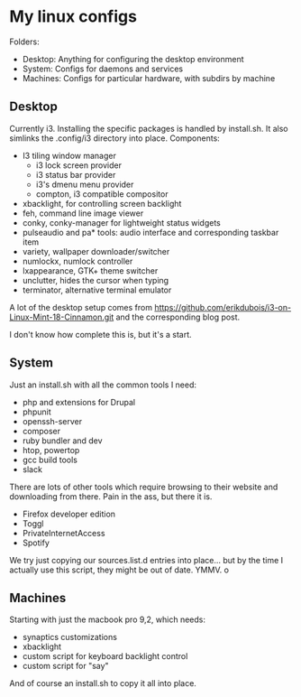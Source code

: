 My linux configs
===

Folders:
* Desktop: Anything for configuring the desktop environment
* System: Configs for daemons and services
* Machines: Configs for particular hardware, with subdirs by machine


Desktop
---

Currently i3. Installing the specific packages is handled by install.sh. It also simlinks the .config/i3 directory into place. Components:

* I3 tiling window manager
  * i3 lock screen provider
  * i3 status bar provider
  * i3's dmenu menu provider
  * compton, i3 compatible compositor
* xbacklight, for controlling screen backlight
* feh, command line image viewer
* conky, conky-manager for lightweight status widgets
* pulseaudio and pa\* tools: audio interface and corresponding taskbar item
* variety, wallpaper downloader/switcher
* numlockx, numlock controller
* lxappearance, GTK+ theme switcher
* unclutter, hides the cursor when typing
* terminator, alternative terminal emulator

A lot of the desktop setup comes from https://github.com/erikdubois/i3-on-Linux-Mint-18-Cinnamon.git and the corresponding blog post. 

I don't know how complete this is, but it's a start.

System
---

Just an install.sh with all the common tools I need: 
* php and extensions for Drupal
* phpunit
* openssh-server
* composer
* ruby bundler and dev
* htop, powertop
* gcc build tools
* slack

There are lots of other tools which require browsing to their website and downloading from there. Pain in the ass, but there it is.

* Firefox developer edition
* Toggl
* PrivateInternetAccess
* Spotify

We try just copying our sources.list.d entries into place... but by the time I actually use this script, they might be out of date. YMMV.
o

Machines
---

Starting with just the macbook pro 9,2, which needs:
* synaptics customizations
* xbacklight
* custom script for keyboard backlight control
* custom script for "say" 

And of course an install.sh to copy it all into place.
